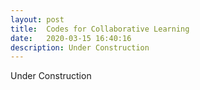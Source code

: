 ```yaml
---
layout: post
title:  Codes for Collaborative Learning
date:   2020-03-15 16:40:16
description: Under Construction
---
```

Under Construction


